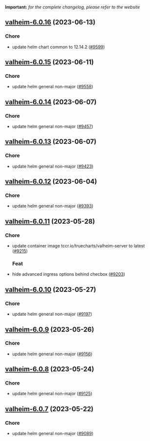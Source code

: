 **Important:**
*for the complete changelog, please refer to the website*




## [valheim-6.0.16](https://github.com/truecharts/charts/compare/valheim-6.0.15...valheim-6.0.16) (2023-06-13)

### Chore

- update helm chart common to 12.14.2 ([#9599](https://github.com/truecharts/charts/issues/9599))
  
  


## [valheim-6.0.15](https://github.com/truecharts/charts/compare/valheim-6.0.14...valheim-6.0.15) (2023-06-11)

### Chore

- update helm general non-major ([#9558](https://github.com/truecharts/charts/issues/9558))
  
  


## [valheim-6.0.14](https://github.com/truecharts/charts/compare/valheim-6.0.13...valheim-6.0.14) (2023-06-07)

### Chore

- update helm general non-major ([#9457](https://github.com/truecharts/charts/issues/9457))
  
  


## [valheim-6.0.13](https://github.com/truecharts/charts/compare/valheim-6.0.12...valheim-6.0.13) (2023-06-07)

### Chore

- update helm general non-major ([#9423](https://github.com/truecharts/charts/issues/9423))
  
  


## [valheim-6.0.12](https://github.com/truecharts/charts/compare/valheim-6.0.11...valheim-6.0.12) (2023-06-04)

### Chore

- update helm general non-major ([#9393](https://github.com/truecharts/charts/issues/9393))
  
  


## [valheim-6.0.11](https://github.com/truecharts/charts/compare/valheim-6.0.10...valheim-6.0.11) (2023-05-28)

### Chore

- update container image tccr.io/truecharts/valheim-server to latest ([#9215](https://github.com/truecharts/charts/issues/9215))
  
  ### Feat

- hide advanced ingress options behind checbox ([#9203](https://github.com/truecharts/charts/issues/9203))
  
  


## [valheim-6.0.10](https://github.com/truecharts/charts/compare/valheim-6.0.9...valheim-6.0.10) (2023-05-27)

### Chore

- update helm general non-major ([#9197](https://github.com/truecharts/charts/issues/9197))
  
  


## [valheim-6.0.9](https://github.com/truecharts/charts/compare/valheim-6.0.8...valheim-6.0.9) (2023-05-26)

### Chore

- update helm general non-major ([#9156](https://github.com/truecharts/charts/issues/9156))
  
  


## [valheim-6.0.8](https://github.com/truecharts/charts/compare/valheim-6.0.7...valheim-6.0.8) (2023-05-24)

### Chore

- update helm general non-major ([#9125](https://github.com/truecharts/charts/issues/9125))
  
  


## [valheim-6.0.7](https://github.com/truecharts/charts/compare/valheim-6.0.6...valheim-6.0.7) (2023-05-22)

### Chore

- update helm general non-major ([#9089](https://github.com/truecharts/charts/issues/9089))
  
  

